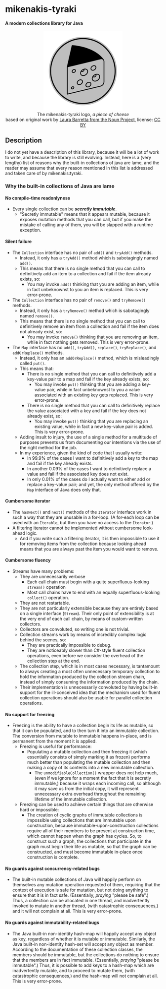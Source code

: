 # mikenakis-tyraki

#### A modern collections library for Java

<p align="center">
<img title="mikenakis-tyraki logo" src="mikenakis-tyraki.svg" width="256"/><br/>
The mikenakis-tyraki logo, <i>a piece of cheese</i><br/>
based on original work by <a href="https://thenounproject.com/term/cheese/402993/">Laura Barretta from the Noun Project</a>, license: <a href="https://creativecommons.org/licenses/by/3.0/us/">CC BY</a><br/>
</p>

## Description

I do not yet have a description of this library, because it will be a lot of work to write, and because the library is still evolving. Instead, here is a (very lengthy) list of reasons why the built-in collections of java are lame, and the reader may assume that every reason mentioned in this list is addressed and taken care of by mikenakis:tyraki.  

### Why the built-in collections of Java are lame

#### No compile-time readonlyness

  - Every single collection can be **_secretly immutable_**.
    - "Secretly immutable" means that it appears mutable, because it exposes mutation methods that you can call, but if you make the mistake of calling any of them, you will be slapped with a runtime exception.
	
#### Silent failure

  - The `Collection` interface has no pair of `add()` and `tryAdd()` methods.
    - Instead, it only has a `tryAdd()` method which is sabotagingly named `add()`.
    - This means that there is no single method that you can call to definitively add an item to a collection and fail if the item already exists, so: 
      - You may invoke `add()` thinking that you are adding an item, while in fact unbeknownst to you an item is replaced. This is very error-prone.   
  - The `Collection` interface has no pair of `remove()` and `tryRemove()` methods.
    - Instead, it only has a `tryRemove()` method which is sabotagingly named `remove()`. 
    - This means that there is no single method that you can call to definitively remove an item from a collection and fail if the item does not already exist, so: 
      - You may invoke `remove()` thinking that you are removing an item, while in fact nothing gets removed. This is very error-prone.    
  - The `Map` interface has no `add()`, `tryAdd()`, `replace()`, `tryReplace()`, and `addOrReplace()` methods.
    - Instead, it only has an `addOrReplace()` method, which is misleadingly called `put()`. 
    - This means that:
      - There is no single method that you can call to definitively add a key-value pair to a map and fail if the key already exists, so:
        - You may invoke `put()` thinking that you are adding a key-value pair, while in fact unbeknownst to you a value associated with an existing key gets replaced. This is very error-prone.
      - There is no single method that you can call to definitively replace the value associated with a key and fail if the key does not already exist, so:
        - You may invoke `put()` thinking that you are replacing an existing value, while in fact a new key-value pair is added. This is very error-prone.
    - Adding insult to injury, the use of a single method for a multitude of purposes prevents us from documenting our intentions via the use of the right method for the job.
    - In my experience, given the kind of code that I usually write:
      - In 99.9% of the cases I want to definitively add a key to the map and fail if the key already exists.
      - In another 0.09% of the cases I want to definitively replace a value and fail if the associated key does not exist.
      - In only 0.01% of the cases do I actually want to either add or replace a key-value pair; and yet, the only method offered by the `Map` interface of Java does only that.
	                 
#### Cumbersome iterator

  - The `hasNext()` and `next()` methods of the `Iterator` interface work in such a way that they are unusable in a for-loop. (A for-each loop can be used with an `Iterable`, but then you have no access to the `Iterator`.)
  - A filtering iterator cannot be implemented without cumbersome look-ahead logic.
    - And if you write such a filtering iterator, it is then impossible to use it for removing items from the collection because looking ahead means that you are always past the item you would want to remove.
   
#### Cumbersome fluency

  - Streams have many problems:
    - They are unnecessarily verbose
      - Each call chain must begin with a quite superfluous-looking `stream()` operation
      - Most call chains have to end with an equally superfluous-looking `collect()` operation.
    - They are not restartable. 
    - They are not particularly extensible because they are entirely based on a single interface (`Stream`). Their only point of extensibility is at the very end of each call chain, by means of custom-written collectors.
    - Collectors are convoluted, so writing one is not trivial.
    - Collection streams work by means of incredibly complex logic behind the scenes, so:
      - They are practically impossible to debug.
      - They are noticeably slower than C#-style fluent collection operations, even before we consider the overhead of the collection step at the end.
    - The collection step, which is in most cases necessary, is tantamount to always creating a most often unnecessary temporary collection to hold the information produced by the collection stream chain, instead of simply consuming the information produced by the chain.
    - Their implementation is unnecessarily convoluted by having built-in support for the ill-conceived idea that the mechanism used for fluent collection operations should also be usable for parallel collection operations.
	                        
#### No support for freezing

  - Freezing is the ability to have a collection begin its life as mutable, so that it can be populated, and to then turn it into an immutable collection. The conversion from mutable to immutable happens in-place, and is permanent from the moment it is applied. 
    - Freezing is useful for performance:
      - Populating a mutable collection and then freezing it (which essentially consists of simply marking it as frozen) performs much better than populating the mutable collection and then making a copy of its contents into a new immutable collection. 
        - The `unmodifiableCollection()` wrapper does not help much, (even if we ignore for a moment the fact that it is secretly immutable,) because it wraps each incoming call, so although it may save us from the initial copy, it will represent unnecessary extra overhead throughout the remaining lifetime of the immutable collection.
    - Freezing can be used to achieve certain things that are otherwise hard or impossible:
      - The creation of cyclic graphs of immutable collections is impossible using collections that are immutable upon construction, because immutable-upon-construction collections require all of their members to be present at construction time, which cannot happen when the graph has cycles. So, to construct such a graph, the collections that participate in the graph must begin their life as mutable, so that the graph can be constructed, and must become immutable in-place once construction is complete.

#### No guards against concurrency-related bugs

  - The built-in mutable collections of Java will happily perform on themselves any mutation operation requested of them, requiring that the context of execution is safe for mutation, but not doing anything to ensure that it is in fact safe. (Essentially, _praying_ "please be safe".) Thus, a collection can be allocated in one thread, and inadvertently invoked to mutate in another thread, (with catastrophic consequences,) and it will not complain at all. This is very error-prone.
                                                
#### No guards against immutability-related bugs

  - The Java built-in non-identity hash-map will happily accept any object as key, regardless of whether it is mutable or immutable. Similarly, the Java built-in non-identity hash-set will accept any object as member. According to the documentation of these collection classes, the members should be immutable, but the collections do nothing to ensure that the members are in fact immutable. (Essentially, _praying_ "please be immutable".) Thus, it is possible to add keys to a hash-map which are inadvertently mutable, and to proceed to mutate them, (with catastrophic consequences,) and the hash-map will not complain at all. This is very error-prone.
